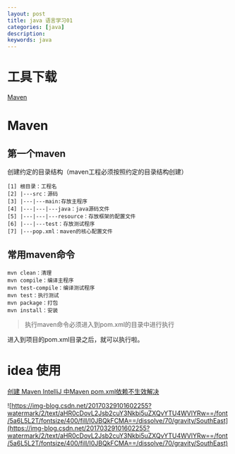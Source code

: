```yaml
---
layout: post
title: java 语言学习01
categories: [java]
description: 
keywords: java 
---
```



# 工具下载

[Maven](https://www.liaoxuefeng.com/wiki/1252599548343744/1309301178105890)


# Maven 

## 第一个maven
创建约定的目录结构（maven工程必须按照约定的目录结构创建）

```dotnetcli
[1] 根目录：工程名
[2] |---src：源码
[3] |---|---main:存放主程序
[4] |---|---|---java：java源码文件
[5] |---|---|---resource：存放框架的配置文件
[6] |---|---test：存放测试程序
[7] |---pop.xml：maven的核心配置文件
```

## 常用maven命令

```
mvn clean：清理
mvn compile：编译主程序
mvn test-compile：编译测试程序
mvn test：执行测试
mvn package：打包
mvn install：安装
```

> 执行maven命令必须进入到pom.xml的目录中进行执行

进入到项目的pom.xml目录之后，就可以执行啦。

# idea 使用
[创建 Maven
](https://ken.io/note/java-quickstart-idea-maven-console#H3-3)
[IntelliJ 中Maven pom.xml依赖不生效解决
](https://blog.csdn.net/a58YYXG/article/details/68060226)

![https://img-blog.csdn.net/20170329101602255?watermark/2/text/aHR0cDovL2Jsb2cuY3Nkbi5uZXQvYTU4WVlYRw==/font/5a6L5L2T/fontsize/400/fill/I0JBQkFCMA==/dissolve/70/gravity/SouthEast](https://img-blog.csdn.net/20170329101602255?watermark/2/text/aHR0cDovL2Jsb2cuY3Nkbi5uZXQvYTU4WVlYRw==/font/5a6L5L2T/fontsize/400/fill/I0JBQkFCMA==/dissolve/70/gravity/SouthEast)